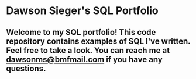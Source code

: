 # Dawson Sieger's SQL Portfolio

## Welcome to my SQL portfolio! This code repository contains examples of SQL I've written. Feel free to take a look. You can reach me at dawsonms@bmfmail.com if you have any questions. 
